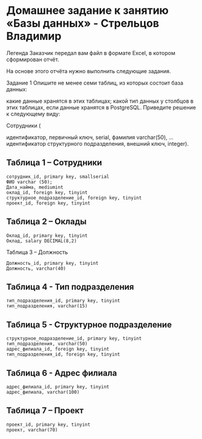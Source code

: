 # Домашнее задание к занятию «Базы данных» - Стрельцов Владимир

Легенда
Заказчик передал вам файл в формате Excel, в котором сформирован отчёт.

На основе этого отчёта нужно выполнить следующие задания.

Задание 1
Опишите не менее семи таблиц, из которых состоит база данных:

какие данные хранятся в этих таблицах;
какой тип данных у столбцов в этих таблицах, если данные хранятся в PostgreSQL.
Приведите решение к следующему виду:

Сотрудники (

идентификатор, первичный ключ, serial,
фамилия varchar(50),
...
идентификатор структурного подразделения, внешний ключ, integer).


## Таблица  1 – Сотрудники

```
сотрудник_id, primary key, smallserial
ФИО varchar (50);
Дата_найма, mediumint
оклад_id, foreign key, tinyint
структурное_подразделение_id, foreign key, tinyint
проект_id, foreign key, tinyint
```

## Таблица 2 – Оклады

```
Оклад_id, primary key, tinyint
Оклад, salary DECIMAL(8,2)
```

Таблица 3 – Должность

```
Должность_id, primary key, tinyint
Должность, varchar(40)
```

## Таблица  4 - Тип подразделения

```
тип_подразделения_id, primary key, tinyint
тип_подразделения, varchar(15)
```

## Таблица 5 - Структурное подразделение

```
структурное_подразделение_id, primary key, tinyint
тип_подразделения, varchar(50)
адрес_филиала_id, foreign key, tinyint 
тип_подразделения_id, foreign key, tinyint
```

## Таблица 6 - Адрес филиала

```
адрес_филиала_id, primary key, tinyint
адрес_филиала, varchar(100)
```

## Таблица 7 – Проект

```
проект_id, primary key, tinyint
проект, varchar(70)
```


